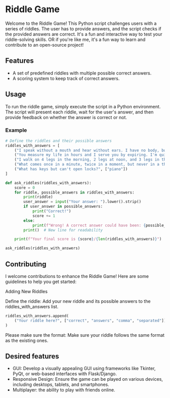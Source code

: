 # Riddle Game

Welcome to the Riddle Game! This Python script challenges users with a series of riddles. The user has to provide answers, and the script checks if the provided answers are correct. It's a fun and interactive way to test your riddle-solving skills. OR if you're like me, it's a fun way to learn and contribute to an open-source project!

## Features

- A set of predefined riddles with multiple possible correct answers.
- A scoring system to keep track of correct answers.

## Usage

To run the riddle game, simply execute the script in a Python environment. The script will present each riddle, wait for the user's answer, and then provide feedback on whether the answer is correct or not.

### Example

```python
# Define the riddles and their possible answers
riddles_with_answers = [
    ("I speak without a mouth and hear without ears. I have no body, but I come alive with wind. What am I?", ["echo"]),
    ("You measure my life in hours and I serve you by expiring. I'm quick when I'm thin and slow when I'm fat. The wind is my enemy.", ["candle"]),
    ("I walk on 4 legs in the morning, 2 legs at noon, and 3 legs in the evening. What am I?", ["human", "person", "man", "woman", "human being"]),
    ("What comes once in a minute, twice in a moment, but never in a thousand years?", ["m"]),
    ("What has keys but can't open locks?", ["piano"])
]

def ask_riddles(riddles_with_answers):
    score = 0
    for riddle, possible_answers in riddles_with_answers:
        print(riddle)
        user_answer = input("Your answer: ").lower().strip()
        if user_answer in possible_answers:
            print("Correct!")
            score += 1
        else:
            print(f"Wrong! A correct answer could have been: {possible_answers[0]}")
        print()  # New line for readability

    print(f"Your final score is {score}/{len(riddles_with_answers)}")

ask_riddles(riddles_with_answers)
```

## Contributing

I welcome contributions to enhance the Riddle Game! Here are some guidelines to help you get started:

Adding New Riddles

Define the riddle: Add your new riddle and its possible answers to the riddles_with_answers list.

```python
riddles_with_answers.append(
    ("Your riddle here?", ["correct", "answers", "comma", "separated"])
)
```

Please make sure the format: Make sure your riddle follows the same format as the existing ones.

## Desired features

- GUI: Develop a visually appealing GUI using frameworks like Tkinter, PyQt, or web-based interfaces with Flask/Django.
- Responsive Design: Ensure the game can be played on various devices, including desktops, tablets, and smartphones.
- Multiplayer: the ability to play with friends online.

